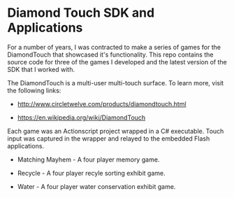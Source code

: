# Diamond Touch SDK and Applications

For a number of years, I was contracted to make a series of games for the DiamondTouch that showcased it's functionality. This repo contains the source code for three of the games I developed and the latest version of the SDK that I worked with.

The DiamondTouch is a multi-user multi-touch surface. To learn more, visit the following links:

* http://www.circletwelve.com/products/diamondtouch.html
  
* https://en.wikipedia.org/wiki/DiamondTouch

Each game was an Actionscript project wrapped in a C# executable. Touch input was captured in the wrapper and relayed to the embedded Flash applications.

* Matching Mayhem - A four player memory game.
  
* Recycle - A four player recyle sorting exhibit game.
* Water - A four player water conservation exhibit game.

  

